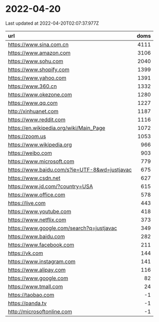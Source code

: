 # 2022-04-20

<!-- BEGIN -->
Last updated at 2022-04-20T02:07:37.977Z

url | doms
:- | -:
https://www.sina.com.cn | 4111
https://www.amazon.com | 3106
https://www.sohu.com | 2040
https://www.shopify.com | 1399
https://www.yahoo.com | 1391
https://www.360.cn | 1332
https://www.okezone.com | 1280
https://www.qq.com | 1227
http://xinhuanet.com | 1187
https://www.reddit.com | 1116
https://en.wikipedia.org/wiki/Main_Page | 1072
https://zoom.us | 1053
https://www.wikipedia.org | 966
https://weibo.com | 903
https://www.microsoft.com | 779
https://www.baidu.com/s?ie=UTF-8&wd=justjavac | 675
https://www.csdn.net | 627
https://www.jd.com/?country=USA | 615
https://www.office.com | 578
https://live.com | 443
https://www.youtube.com | 418
https://www.netflix.com | 373
https://www.google.com/search?q=justjavac | 349
https://www.baidu.com | 282
https://www.facebook.com | 211
https://vk.com | 144
https://www.instagram.com | 141
https://www.alipay.com | 116
https://www.google.com | 82
https://www.tmall.com | 24
https://taobao.com | -1
https://panda.tv | -1
http://microsoftonline.com | -1
<!-- END -->
